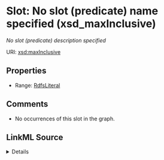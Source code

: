 

# Slot: No slot (predicate) name specified (xsd_maxInclusive)


_No slot (predicate) description specified_







URI: [xsd:maxInclusive](http://www.w3.org/2001/XMLSchema#maxInclusive)



<!-- no inheritance hierarchy -->








## Properties

* Range: [RdfsLiteral](../classes/RdfsLiteral.md)





## Comments

* No occurrences of this slot in the graph.



## LinkML Source

<details>

```yaml
name: xsd_maxInclusive
description: No slot (predicate) description specified
title: No slot (predicate) name specified
comments:
- No occurrences of this slot in the graph.
from_schema: fio-kg
rank: 1000
slot_uri: xsd:maxInclusive
alias: xsd_maxInclusive
range: rdfs_Literal

```
</details>
